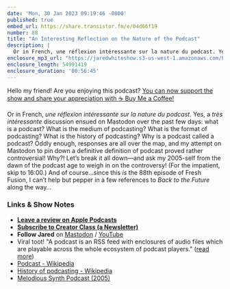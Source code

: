 ```yaml
---
date: 'Mon, 30 Jan 2023 09:19:46 -0800'
published: true
embed_url: https://share.transistor.fm/e/04d66f19
number: 88
title: "An Interesting Reflection on the Nature of the Podcast"
description: |
  Or in French, une réflexion intéressante sur la nature du podcast. Yes, a très intéressante discussion ensued on Mastodon over the past few days: what is a podcast? What is the medium of podcasting? What is the format of podcasting? What is the history of podcasting? Why is a podcast called a podcast? Oddly enough, responses are all over the map, and my attempt on Mastodon to pin down a definitive definition of podcast proved rather controversial! Why?! Let’s break it all down—and ask my 2005-self from the dawn of the podcast age to weigh in on the controversy! (For the impatient, skip to 16:00.) And of course…since this is the 88th episode of Fresh Fusion, I can’t help but pepper in a few references to Back to the Future along the way…
enclosure_mp3_url: "https://jaredwhiteshow.s3-us-west-1.amazonaws.com/Episode%2088%20-%20An%20Interesting%20Reflection%20on%20the%20Nature%20of%20the%20Podcast.mp3"
enclosure_length: 54991419
enclosure_duration: '00:56:45'
---
```


Hello my friend! Are you enjoying this podcast? [You can now support the show and share your appreciation with ☕️ Buy Me a Coffee!](https://buymeacoffee.com/jaredwhite)

Or in French, _une réflexion intéressante sur la nature du podcast_. Yes, a _très intéressante_ discussion ensued on Mastodon over the past few days: what is a podcast? What is the medium of podcasting? What is the format of podcasting? What is the history of podcasting? Why is a podcast called a podcast? Oddly enough, responses are all over the map, and my attempt on Mastodon to pin down a definitive definition of podcast proved rather controversial! Why?! Let’s break it all down—and ask my 2005-self from the dawn of the podcast age to weigh in on the controversy! (For the impatient, skip to 16:00.) And of course…since this _is_ the 88th episode of Fresh Fusion, I can’t help but pepper in a few references to _Back to the Future_ along the way…

### Links & Show Notes

* **[Leave a review on Apple Podcasts](https://podcasts.apple.com/us/podcast/fresh-fusion/id1387528457)**
* **[Subscribe to Creator Class (a Newsletter)](https://jaredwhite.com/creator-class)**
* **Follow Jared** on [Mastodon](https://indieweb.social/@jaredwhite) / [YouTube](https://www.youtube.com/@jaredcwhite)
* Viral toot! "A podcast is an RSS feed with enclosures of audio files which are playable across the whole ecosystem of podcast players." ([read more](https://indieweb.social/@jaredwhite/109753291202166582))
* [Podcast - Wikipedia](https://en.wikipedia.org/wiki/Podcast#Etymology)
* [History of podcasting - Wikipedia](https://en.wikipedia.org/wiki/History_of_podcasting)
* [Melodious Synth Podcast (2005)](https://web.archive.org/web/20051030135651/http://www.melodious-synth.com/podcast.php)